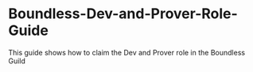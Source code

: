 # Boundless-Dev-and-Prover-Role-Guide
This guide shows how to claim the Dev and Prover role in the Boundless Guild
